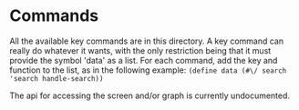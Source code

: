 Commands
========

All the available key commands are in this directory.  A key command can really do whatever it wants, with the only restriction being that it must provide the symbol 'data' as a list.  For each command, add the key and function to the list, as in the following example: `(define data (#\/ search 'search handle-search))`

The api for accessing the screen and/or graph is currently undocumented.

